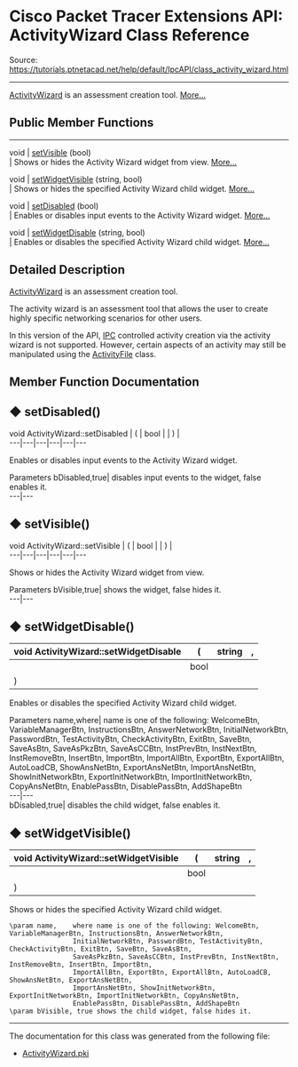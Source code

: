 # Cisco Packet Tracer Extensions API: ActivityWizard Class Reference

Source: https://tutorials.ptnetacad.net/help/default/IpcAPI/class_activity_wizard.html

---

[ActivityWizard](class_activity_wizard.html "ActivityWizard is an assessment creation tool.") is an assessment creation tool. [More...](class_activity_wizard.html#details)

##  Public Member Functions  
  
---  
void | [setVisible](class_activity_wizard.html#a6c9b4f13110fc4335fd69eefaf72d019) (bool)  
| Shows or hides the Activity Wizard widget from view. [More...](class_activity_wizard.html#a6c9b4f13110fc4335fd69eefaf72d019)  
  
void | [setWidgetVisible](class_activity_wizard.html#aa9a803673d669fc393e2d65d1c9d7ad1) (string, bool)  
| Shows or hides the specified Activity Wizard child widget. [More...](class_activity_wizard.html#aa9a803673d669fc393e2d65d1c9d7ad1)  
  
void | [setDisabled](class_activity_wizard.html#a77e78e3df2dc126cd23e822a9cfd870b) (bool)  
| Enables or disables input events to the Activity Wizard widget. [More...](class_activity_wizard.html#a77e78e3df2dc126cd23e822a9cfd870b)  
  
void | [setWidgetDisable](class_activity_wizard.html#a4c867a6dcfeb5fa61ba19dfaa10f0b13) (string, bool)  
| Enables or disables the specified Activity Wizard child widget. [More...](class_activity_wizard.html#a4c867a6dcfeb5fa61ba19dfaa10f0b13)  
  
  
## Detailed Description

[ActivityWizard](class_activity_wizard.html "ActivityWizard is an assessment creation tool.") is an assessment creation tool. 

The activity wizard is an assessment tool that allows the user to create highly specific networking scenarios for other users.

In this version of the API, [IPC](class_i_p_c.html "IPC is the main entry point for all IPC functionality.") controlled activity creation via the activity wizard is not supported. However, certain aspects of an activity may still be manipulated using the [ActivityFile](class_activity_file.html "ActivityFile extends from NetworkFile. It adds the activity layer to the file.") class. 

## Member Function Documentation

## ◆ setDisabled()

void ActivityWizard::setDisabled  | ( | bool  | | ) |   
---|---|---|---|---|---  
  
Enables or disables input events to the Activity Wizard widget. 

Parameters
     bDisabled,true| disables input events to the widget, false enables it.   
---|---  
  
## ◆ setVisible()

void ActivityWizard::setVisible  | ( | bool  | | ) |   
---|---|---|---|---|---  
  
Shows or hides the Activity Wizard widget from view. 

Parameters
     bVisible,true| shows the widget, false hides it.   
---|---  
  
## ◆ setWidgetDisable()

void ActivityWizard::setWidgetDisable  | ( | string  | ,   
---|---|---|---  
|  | bool  |   
| ) | |   
  
Enables or disables the specified Activity Wizard child widget. 

Parameters
     name,where| name is one of the following: WelcomeBtn, VariableManagerBtn, InstructionsBtn, AnswerNetworkBtn, InitialNetworkBtn, PasswordBtn, TestActivityBtn, CheckActivityBtn, ExitBtn, SaveBtn, SaveAsBtn, SaveAsPkzBtn, SaveAsCCBtn, InstPrevBtn, InstNextBtn, InstRemoveBtn, InsertBtn, ImportBtn, ImportAllBtn, ExportBtn, ExportAllBtn, AutoLoadCB, ShowAnsNetBtn, ExportAnsNetBtn, ImportAnsNetBtn, ShowInitNetworkBtn, ExportInitNetworkBtn, ImportInitNetworkBtn, CopyAnsNetBtn, EnablePassBtn, DisablePassBtn, AddShapeBtn   
---|---  
bDisabled,true| disables the child widget, false enables it.   
  
## ◆ setWidgetVisible()

void ActivityWizard::setWidgetVisible  | ( | string  | ,   
---|---|---|---  
|  | bool  |   
| ) | |   
  
Shows or hides the specified Activity Wizard child widget. 
    
    
    \param name,    where name is one of the following: WelcomeBtn, VariableManagerBtn, InstructionsBtn, AnswerNetworkBtn,
                    InitialNetworkBtn, PasswordBtn, TestActivityBtn, CheckActivityBtn, ExitBtn, SaveBtn, SaveAsBtn,
                    SaveAsPkzBtn, SaveAsCCBtn, InstPrevBtn, InstNextBtn, InstRemoveBtn, InsertBtn, ImportBtn,
                    ImportAllBtn, ExportBtn, ExportAllBtn, AutoLoadCB, ShowAnsNetBtn, ExportAnsNetBtn,
                    ImportAnsNetBtn, ShowInitNetworkBtn, ExportInitNetworkBtn, ImportInitNetworkBtn, CopyAnsNetBtn,
                    EnablePassBtn, DisablePassBtn, AddShapeBtn
    \param bVisible, true shows the child widget, false hides it.
    

* * *

The documentation for this class was generated from the following file:

  * [ActivityWizard.pki](_activity_wizard_8pki.html)


